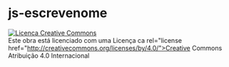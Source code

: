 # js-escrevenome

<a rel="license" href="http://creativecommons.org/licenses/by/4.0/"><img alt="Licenca Creative Commons" style="border-width:" src="https://i.creativecommons.org/l/by/4.0/88x31.png" /></a><br />Este obra está licenciado com uma Licença ca rel="license href="http://creativecommons.org/licenses/by/4.0/">Creative Commons Atribuição 4.0 Internacional</a>
